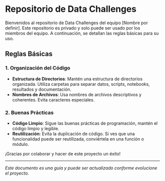 # Repositorio de Data Challenges

Bienvenidos al repositorio de Data Challenges del equipo [Nombre por definir]. Este repositorio es privado y solo puede ser usado por los miembros del equipo. A continuación, se detallan las reglas básicas para su uso.

## Reglas Básicas

### 1. Organización del Código
- **Estructura de Directorios**: Mantén una estructura de directorios organizada. Utiliza carpetas para separar datos, scripts, notebooks, resultados y documentación.
- **Nombres de Archivos**: Usa nombres de archivos descriptivos y coherentes. Evita caracteres especiales.

### 2. Buenas Prácticas
- **Código Limpio**: Sigue las buenas prácticas de programación, mantén el código limpio y legible.
- **Reutilización**: Evita la duplicación de código. Si ves que una funcionalidad puede ser reutilizada, conviértela en una función o módulo.

¡Gracias por colaborar y hacer de este proyecto un éxito!

---

*Este documento es una guía y puede ser actualizado conforme evolucione el proyecto.*
